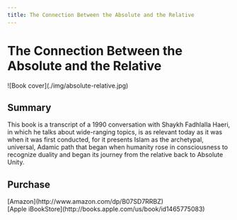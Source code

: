 ```yaml
---
title: The Connection Between the Absolute and the Relative
---
```


# The Connection Between the Absolute and the Relative

<div markdown="1" class="cover-image">
![Book cover](./img/absolute-relative.jpg)
</div>

## Summary

This book is a transcript of a 1990 conversation with Shaykh Fadhlalla Haeri, in which he talks about wide-ranging topics, is as relevant today as it was when it was first conducted, for it presents Islam as the archetypal, universal, Adamic path that began when humanity rose in consciousness to recognize duality and began its journey from the relative back to Absolute Unity.

## Purchase

<div markdown="3" class="purchase-link">
[Amazon](http://www.amazon.com/dp/B07SD7RRBZ)
</div>

<div markdown="3" class="purchase-link">
[Apple iBookStore](http://books.apple.com/us/book/id1465775083)
</div>